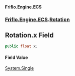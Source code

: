 #### [Friflo.Engine.ECS](index.md#'index')
### [Friflo.Engine.ECS](Friflo.Engine.ECS.md#'Friflo.Engine.ECS').[Rotation](Rotation.md#'Friflo.Engine.ECS.Rotation')

## Rotation.x Field

```csharp
public float x;
```

#### Field Value
[System.Single](https://docs.microsoft.com/en-us/dotnet/api/System.Single#'System.Single')